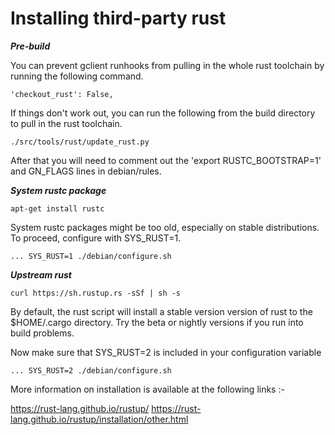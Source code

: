 # Installing third-party rust


___Pre-build___

You can prevent gclient runhooks from pulling in the whole rust toolchain by
running the following command.

```'checkout_rust': False,```

If things don't work out, you can run the following from the build directory
to pull in the rust toolchain.

```./src/tools/rust/update_rust.py```

After that you will need to comment out the 'export RUSTC_BOOTSTRAP=1' and
GN_FLAGS lines in debian/rules.


___System rustc package___

```apt-get install rustc```

System rustc packages might be too old, especially on stable distributions.
To proceed, configure with SYS_RUST=1.

```... SYS_RUST=1 ./debian/configure.sh```


___Upstream rust___

```curl https://sh.rustup.rs -sSf | sh -s```

By default, the rust script will install a stable version version of rust to
the $HOME/.cargo directory. Try the beta or nightly versions if you run into
build problems.

Now make sure that SYS_RUST=2 is included in your configuration variable

```... SYS_RUST=2 ./debian/configure.sh```

More information on installation is available at the following links :-

https://rust-lang.github.io/rustup/
https://rust-lang.github.io/rustup/installation/other.html
